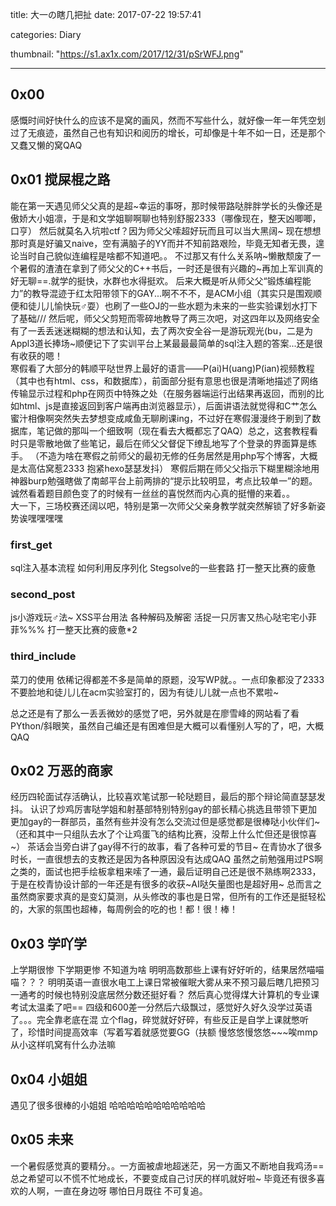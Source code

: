 title: 大一の瞎几把扯
date: 2017-07-22 19:57:41

categories: Diary

thumbnail: "https://s1.ax1x.com/2017/12/31/pSrWFJ.png"

---



## 0x00
感慨时间好快什么的应该不是窝的画风，然而不写些什么，就好像一年一年凭空划过了无痕迹，虽然自己也有知识和阅历的增长，可却像是十年不如一日，还是那个又蠢又懒的窝QAQ
## 0x01 搅屎棍之路
能在第一天遇见师父父真的是超~幸运的事呀，那时候带路哒胖胖学长的头像还是傲娇大小姐凛，于是和文学姐聊啊聊也特别舒服2333（哪像现在，整天凶唧唧，口亨）
然后就莫名入坑啦ctf？因为师父父嗦超好玩而且可以当大黑阔~
现在想想那时真是好骗又naive，空有满脑子的YY而并不知前路艰险，毕竟无知者无畏，遑论当时自己貌似连编程是啥都不知道吧。。
不过那又有什么关系呐~懒散颓废了一个暑假的渣渣在拿到了师父父的C++书后，一时还是很有兴趣的~再加上军训真的好无聊==.就学的挺快，水群也水得挺欢。
后来大概是听从师父父“锻炼编程能力”的教导混迹于红太阳带领下的GAY...啊不不不，是ACM小组（其实只是围观顺便和徒儿儿愉快玩♂耍）也刷了一些OJ的一些水题为未来的一些实验课划水打下了基础///
然后呢，师父父剪短而零碎地教导了两三次吧，对这四年以及网络安全有了一丢丢迷迷糊糊的想法和认知，去了两次安全谷一是游玩观光(bu，二是为Appl3道长捧场~顺便记下了实训平台上某最最最简单的sql注入题的答案...还是很有收获的嗯！<br>
寒假看了大部分的韩顺平哒世界上最好的语言——P(ai)H(uang)P(ian)视频教程（其中也有html、css，和数据库），前面部分挺有意思也很是清晰地描述了网络传输显示过程和php在网页中特殊之处（在服务器端运行出结果再返回，而别的比如html、js是直接返回到客户端再由浏览器显示），后面讲语法就觉得和C艹怎么蜜汁相像啊突然失去梦想变成咸鱼无聊刷课ing，不过好在寒假漫漫终于刷到了数据库，笔记做的那叫一个细致啊（现在看去大概都忘了QAQ）总之，这套教程看时只是零散地做了些笔记，最后在师父父督促下缭乱地写了个登录的界面算是练手。
（不造为啥在寒假之前师父的最初无修的任务居然是用php写个博客，大概是太高估窝惹2333 抱紧hexo瑟瑟发抖）
寒假后期在师父父指示下糊里糊涂地用神器burp勉强瞎做了南邮平台上前两排的“提示比较明显，考点比较单一”的题。诚然看着题目颜色变了的时候有一丝丝的喜悦然而内心真的挺懵的来着。。<br>
大一下，三场校赛还阔以吧，特别是第一次师父父亲身教学就突然解锁了好多新姿势诶嘿嘿嘿嘿
### first_get
sql注入基本流程
如何利用反序列化
Stegsolve的一些套路
打一整天比赛的疲惫
### second_post
js小游戏玩♂法~
XSS平台用法
各种解码及解密
活捉一只厉害又热心哒宅宅小菲菲%%%
打一整天比赛的疲惫*2
### third_include

菜刀的使用
依稀记得都差不多是简单的原题，没写WP就。。一点印象都没了2333
不要脸地和徒儿儿在acm实验室打的，因为有徒儿儿就一点也不累啦~

总之还是有了那么一丢丢微妙的感觉了吧，另外就是在廖雪峰的网站看了看PYthon/斜眼笑，虽然自己编还是有困难但是大概可以看懂别人写的了，吧，大概QAQ
## 0x02 万恶的商家
经历四轮面试存活确认，比较喜欢笔试那一轮哒题目，最后的那个辩论简直瑟瑟发抖。
认识了炒鸡厉害哒学姐和射基部特别特别gay的部长精心挑选且带领下更加更加gay的一群部员，虽然有些并没有怎么交流过但是感觉都是很棒哒小伙伴们~
（还和其中一只组队去水了个让鸡蛋飞的结构比赛，没帮上什么忙但还是很惊喜~）
茶话会当旁白讲了gay得不行的故事，看了各种可爱的节目~
在青协水了很多时长，一直很想去的支教还是因为各种原因没有达成QAQ
虽然之前勉强用过PS啊之类的，面试也把手绘板拿粗来嗦了一通，最后证明自己还是很不熟练啊2333，于是在校青协设计部的一年还是有很多的收获~AI哒矢量图也是超好用~
总而言之虽然商家要求真的是变幻莫测，从头修改的事也是日常，但所有的工作还是挺轻松的，大家的氛围也超棒，每周例会的吃的也！都！很！棒！
## 0x03 学吖学
上学期很惨
下学期更惨
不知道为啥
明明高数那些上课有好好听的，结果居然喵喵喵？？？
明明英语一直很水电工上课日常被催眠大雾从来不预习最后瞎几把预习一通考的时候也特别没底居然分数还挺好看？
然后真心觉得煤大计算机的专业课考试太温柔了吧==
四级和600差一分然后六级飘过，感觉好久好久没学过英语了。。。完全靠老底在混
立个flag，碎觉就好好碎，有些反正是自学上课就憋听了，珍惜时间提高效率（写着写着就感觉要GG（扶额
慢悠悠慢悠悠~~~唉mmp从小这样叽窝有什么办法嘛
## 0x04 小姐姐
遇见了很多很棒的小姐姐
哈哈哈哈哈哈哈哈哈哈哈
## 0x05 未来
一个暑假感觉真的要精分。。一方面被虐地超迷茫，另一方面又不断地自我鸡汤==
总之希望可以不慌不忙地成长，不要变成自己讨厌的样叽就好啦~
毕竟还有很多喜欢的人啊，一直在身边呀
哪怕日月既往
不可复追。
<br><br>